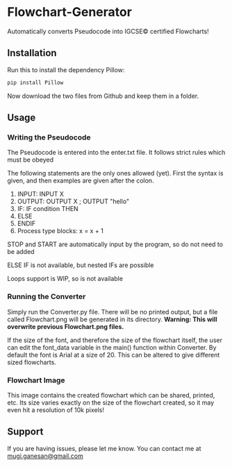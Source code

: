 # Flowchart-Generator
Automatically converts Pseudocode into IGCSE© certified Flowcharts!

## Installation

Run this to install the dependency Pillow:

```sh 
pip install Pillow
```

Now download the two files from Github and keep them in a folder.

## Usage

### Writing the Pseudocode

The Pseudocode is entered into the enter.txt file. It follows strict rules which must be obeyed

The following statements are the only ones allowed (yet). First the syntax is given, and then examples are given after the colon.

  1. INPUT: INPUT X
  2. OUTPUT: OUTPUT X ; OUTPUT "hello"
  3. IF: IF condition THEN
  4. ELSE
  5. ENDIF
  6. Process type blocks: x = x + 1
  
STOP and START are automatically input by the program, so do not need to be added

ELSE IF is not available, but nested IFs are possible

Loops support is WIP, so is not available

### Running the Converter

Simply run the Converter.py file. There will be no printed output, but a file called Flowchart.png will be generated in its directory.
**Warning: This will overwrite previous Flowchart.png files.**

If the size of the font, and therefore the size of the flowchart itself, the user can edit the font_data variable in the main() function within Converter. By default the font is Arial at a size of 20. This can be altered to give different sized flowcharts.

### Flowchart Image

This image contains the created flowchart which can be shared, printed, etc. Its size varies exactly on the size of the flowchart created, so it may even hit a resolution of 10k pixels!

## Support

If you are having issues, please let me know. You can contact me at mugi.ganesan@gmail.com
